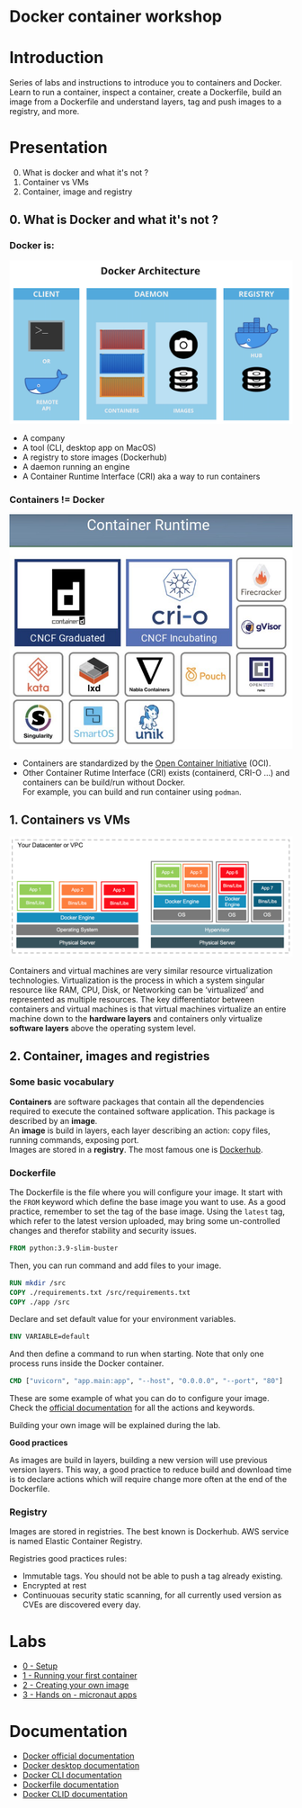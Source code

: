 # Docker container workshop

# Introduction

Series of labs and instructions to introduce you to containers and Docker. Learn to run a container, inspect a container, create a Dockerfile, build an image from a Dockerfile and understand layers, tag and push images to a registry, and more.

# Presentation

0. What is docker and what it's not ?
1. Container vs VMs
2. Container, image and registry

## 0. What is Docker and what it's not ?

### Docker is:

![](./presentation/assets/what-is-docker.png)

- A company
- A tool (CLI, desktop app on MacOS)
- A registry to store images (Dockerhub)
- A daemon running an engine
- A Container Runtime Interface (CRI) aka a way to run containers

### **Containers != Docker**

![](./presentation/assets/cri.jpg)

- Containers are standardized by the [Open Container Initiative](https://opencontainers.org/) (OCI).
- Other Container Rutime Interface (CRI) exists (containerd, CRI-O …) and containers can be build/run without Docker.\
  For example, you can build and run container using `podman`.

## 1. Containers vs VMs

![](./presentation/assets/container-vs-vms.png)

Containers and virtual machines are very similar resource virtualization technologies. Virtualization is the process in which a system singular resource like RAM, CPU, Disk, or Networking can be ‘virtualized’ and represented as multiple resources. The key differentiator between containers and virtual machines is that virtual machines virtualize an entire machine down to the **hardware layers** and containers only virtualize **software layers** above the operating system level.

## 2. Container, images and registries

### Some basic vocabulary

**Containers** are software packages that contain all the dependencies required to execute the contained software application. This package is described by an **image**. \
An **image** is build in layers, each layer describing an action: copy files, running commands, exposing port.\
Images are stored in a **registry**. The most famous one is [Dockerhub](hub.docker.com).

### Dockerfile

The Dockerfile is the file where you will configure your image. It start with the `FROM` keyword which define the base image you want to use. As a good practice, remember to set the tag of the base image. Using the `latest` tag, which refer to the latest version uploaded, may bring some un-controlled changes and therefor stability and security issues.
```Dockerfile
FROM python:3.9-slim-buster
```

Then, you can run command and add files to your image.
```Dockerfile
RUN mkdir /src
COPY ./requirements.txt /src/requirements.txt
COPY ./app /src
```

Declare and set default value for your environment variables.

```Dockerfile
ENV VARIABLE=default
```

And then define a command to run when starting. Note that only one process runs inside the Docker container.

```Dockerfile
CMD ["uvicorn", "app.main:app", "--host", "0.0.0.0", "--port", "80"]
```

These are some example of what you can do to configure your image. Check the [official documentation](https://docs.docker.com/engine/reference/builder/) for all the actions and keywords.

Building your own image will be explained during the lab.

**Good practices**

As images are build in layers, building a new version will use previous version layers. This way, a good practice to reduce build and download time is to declare actions which will require change more often at the end of the Dockerfile.

### Registry

Images are stored in registries. The best known is Dockerhub. AWS service is named Elastic Container Registry.

Registries good practices rules:
- Immutable tags. You should not be able to push a tag already existing.
- Encrypted at rest
- Continuouas security static scanning, for all currently used version as CVEs are discovered every day.

# Labs

- [0 - Setup](0-setup/README.md)
- [1 - Running your first container](1-first-container/README.md)
- [2 - Creating your own image](2-create-your-own-image/README.md)
- [3 - Hands on - micronaut apps](3-on-your-own/README.md)

# Documentation

- [Docker official documentation](https://docs.docker.com/)
- [Docker desktop documentation](https://docs.docker.com/desktop/)
- [Docker CLI documentation](https://docs.docker.com/engine/reference/commandline/cli/)
- [Dockerfile documentation](https://docs.docker.com/engine/reference/builder/)
- [Docker CLID documentation](https://docs.docker.com/engine/reference/builder/)